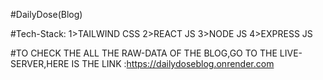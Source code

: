 #DailyDose(Blog)

#Tech-Stack:
1>TAILWIND CSS
2>REACT JS
3>NODE JS
4>EXPRESS JS

#TO CHECK THE ALL THE RAW-DATA  OF THE BLOG,GO TO THE LIVE-SERVER,HERE IS THE LINK :https://dailydoseblog.onrender.com


